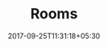 ---
title: "Rooms"
date: 2017-09-25T11:31:18+05:30
layout: rooms
property: "Panjim Inn"
status: "In Process"
url: /details/rooms/panjim-inn/
slug: "panjim-inn/"

mainmenu:
 details: true
 rooms: true

---